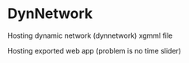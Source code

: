 # DynNetwork

Hosting dynamic network (dynnetwork) xgmml file

Hosting exported web app (problem is no time slider)
